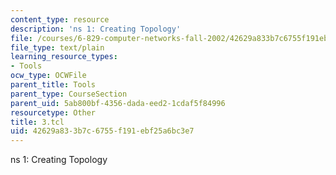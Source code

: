 ```yaml
---
content_type: resource
description: 'ns 1: Creating Topology'
file: /courses/6-829-computer-networks-fall-2002/42629a833b7c6755f191ebf25a6bc3e7_3.tcl
file_type: text/plain
learning_resource_types:
- Tools
ocw_type: OCWFile
parent_title: Tools
parent_type: CourseSection
parent_uid: 5ab800bf-4356-dada-eed2-1cdaf5f84996
resourcetype: Other
title: 3.tcl
uid: 42629a83-3b7c-6755-f191-ebf25a6bc3e7
---
```

ns 1: Creating Topology


